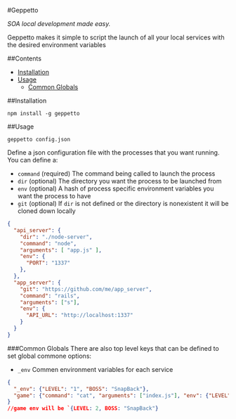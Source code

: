 #Geppetto

*SOA local development made easy.*

Geppetto makes it simple to script the launch of all your local services with the desired environment variables

##Contents
- [Installation](#installation)
- [Usage](#usage)
	- [Common Globals](#common-globals)

##Installation

`npm install -g geppetto`

##Usage

`geppetto config.json`

Define a json configuration file with the processes that you want running. You can define a:

- `command` (required) The command being called to launch the process
- `dir` (optional) The directory you want the process to be launched from
- `env` (optional) A hash of process specific environment variables you want the process to have
- `git` (optional) If `dir` is not defined or the directory is nonexistent it will be cloned down locally


```json
{
  "api_server": {
    "dir": "./node-server",
    "command": "node",
    "arguments": [ "app.js" ],
    "env": {
      "PORT": "1337"
    },
  },
  "app_server": {
    "git": "https://github.com/me/app_server",
    "command": "rails",
    "arguments": ["s"],
    "env": {
      "API_URL": "http://localhost:1337"
    }
  }
}
```

###Common Globals
There are also top level keys that can be defined to set global commone options:

- `_env` Commen environment variables for each service
```json
{
  "_env": {"LEVEL": "1", "BOSS": "SnapBack"},
  "game": {"command": "cat", "arguments": ["index.js"], "env": {"LEVEL": "2"}}
}
//game env will be `{LEVEL: 2, BOSS: "SnapBack"}
```

